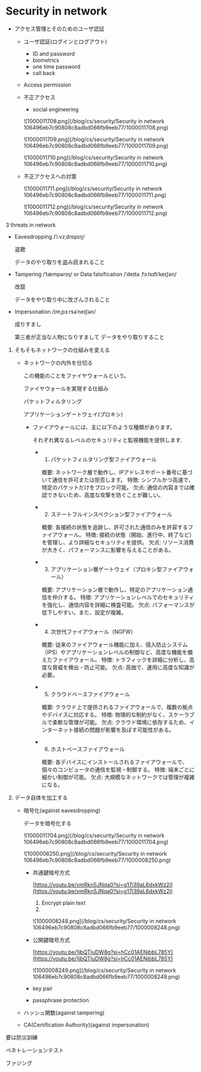 # Security in network

- アクセス管理とそのためのユーザ認証
    - ユーザ認証(ログインとログアウト)
        - ID and password
        - biometrics
        - one time password
        - call back
    - Access permission
    - 不正アクセス
        - social engineering
        
        ![1000011708.png](/blog/cs/security/Security in network 106496eb7c90808c8adbd066fb9eeb77/1000011708.png)
        
        ![1000011709.png](/blog/cs/security/Security in network 106496eb7c90808c8adbd066fb9eeb77/1000011709.png)
        
        ![1000011710.png](/blog/cs/security/Security in network 106496eb7c90808c8adbd066fb9eeb77/1000011710.png)
        
    - 不正アクセスへの対策
        
        ![1000011711.png](/blog/cs/security/Security in network 106496eb7c90808c8adbd066fb9eeb77/1000011711.png)
        
        ![1000011712.png](/blog/cs/security/Security in network 106496eb7c90808c8adbd066fb9eeb77/1000011712.png)
        

3 threats in network

- Eavesdropping /ˈiːvzˌdrɒpɪŋ/
    
    盗聴
    
    データのやり取りを盗み読まれること
    
- Tampering /ˈtæmpərɪŋ/ or Data falsification /ˈdeɪtə ˌfɔːlsɪfɪˈkeɪʃən/
    
    改竄
    
    データをやり取り中に改ざんされること
    
- Impersonation /ɪmˌpɜːrsəˈneɪʃən/
    
    成りすまし
    
    第三者が正当な人物になりすまして データをやり取りすること
    
1. そもそもネットワークの仕組みを変える
    - ネットワークの内外を仕切る
        
        この機能のことをファイヤウォールという。
        
        ファイヤウォールを実現する仕組み
        
        パケットフィルタリング
        
        アプリケーションゲートウェイ(プロキシ)
        
        - ファイアウォールには、主に以下のような種類があります。
            
            それぞれ異なるレベルのセキュリティと監視機能を提供します.
            
            - 1. パケットフィルタリング型ファイアウォール
                
                概要: ネットワーク層で動作し、IPアドレスやポート番号に基づいて通信を許可または拒否します。
                特徴: シンプルかつ高速で、特定のパケットだけをブロック可能。
                欠点: 通信の内容までは確認できないため、高度な攻撃を防ぐことが難しい。
                
            - 2. ステートフルインスペクション型ファイアウォール
                
                概要: 各接続の状態を追跡し、許可された通信のみを許容するファイアウォール。
                特徴: 接続の状態（開始、進行中、終了など）を管理し、より詳細なセキュリティを提供。
                欠点: リソース消費が大きく、パフォーマンスに影響を与えることがある。
                
            - 3. アプリケーション層ゲートウェイ（プロキシ型ファイアウォール）
                
                概要: アプリケーション層で動作し、特定のアプリケーション通信を仲介する。
                特徴: アプリケーションレベルでのセキュリティを強化し、通信内容を詳細に検査可能。
                欠点: パフォーマンスが低下しやすい。また、設定が複雑。
                
            - 4. 次世代ファイアウォール（NGFW）
                
                概要: 従来のファイアウォール機能に加え、侵入防止システム（IPS）やアプリケーションレベルの制御など、高度な機能を備えたファイアウォール。
                特徴: トラフィックを詳細に分析し、高度な脅威を検出・防止可能。
                欠点: 高価で、運用に高度な知識が必要。
                
            - 5. クラウドベースファイアウォール
                
                概要: クラウド上で提供されるファイアウォールで、複数の拠点やデバイスに対応する。
                特徴: 物理的な制約がなく、スケーラブルで柔軟な管理が可能。
                欠点: クラウド環境に依存するため、インターネット接続の問題が影響を及ぼす可能性がある。
                
            - 6. ホストベースファイアウォール
                
                概要: 各デバイスにインストールされるファイアウォールで、個々のコンピュータの通信を監視・制御する。
                特徴: 端末ごとに細かい制御が可能。
                欠点: 大規模なネットワークでは管理が複雑になる。
                
2. データ自体を加工する
    - 暗号化(against eavesdropping)
        
        データを暗号化する
        
        ![1000011704.png](/blog/cs/security/Security in network 106496eb7c90808c8adbd066fb9eeb77/1000011704.png)
        
        ![1000008250.png](/blog/cs/security/Security in network 106496eb7c90808c8adbd066fb9eeb77/1000008250.png)
        
        - 共通鍵暗号方式
            
            [https://youtu.be/vmRkn5JNqa0?si=g17i39aL6dxkWz2j](https://youtu.be/vmRkn5JNqa0?si=g17i39aL6dxkWz2j)
            
            1. Encrypt plain text
            2. 
            
            ![1000008248.png](/blog/cs/security/Security in network 106496eb7c90808c8adbd066fb9eeb77/1000008248.png)
            
        - 公開鍵暗号方式
            
            [https://youtu.be/1jbQTIuDW8g?si=hCc01AENibbL785Y](https://youtu.be/1jbQTIuDW8g?si=hCc01AENibbL785Y)
            
            ![1000008249.png](/blog/cs/security/Security in network 106496eb7c90808c8adbd066fb9eeb77/1000008249.png)
            
        - key pair
        - passphrase protection
    - ハッシュ関数(against tampering)
    - CA(Certification Authority)(against impersonation)

要は防災訓練

ペネトレーションテスト

ファジング